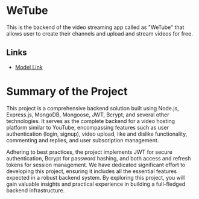 # WeTube

This is the backend of the video streaming app called as "WeTube" that allows user to create their channels and upload and stream videos for free.

## Links

- [Model Link](https://app.eraser.io/workspace/H61Yhs1Ds5vDay7wz8fM?origin=share)

# Summary of the Project

This project is a comprehensive backend solution built using Node.js, Express.js, MongoDB, Mongoose, JWT, Bcrypt, and several other technologies. It serves as the complete backend for a video hosting platform similar to YouTube, encompassing features such as user authentication (login, signup), video upload, like and dislike functionality, commenting and replies, and user subscription management.

Adhering to best practices, the project implements JWT for secure authentication, Bcrypt for password hashing, and both access and refresh tokens for session management. We have dedicated significant effort to developing this project, ensuring it includes all the essential features expected in a robust backend system. By exploring this project, you will gain valuable insights and practical experience in building a full-fledged backend infrastructure.
